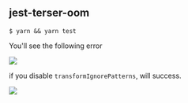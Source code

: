 ## jest-terser-oom


```
$ yarn && yarn test
```

You'll see the following error

![](https://gw.alipayobjects.com/zos/antfincdn/zQuYAlNo6C/cfa9e489-7644-446c-9900-65ae91415a6a.png)


if you disable `transformIgnorePatterns`, will success.

![](https://gw.alipayobjects.com/zos/antfincdn/%26ykivalxwH/8ea2289b-16e4-4f82-993e-f8da3ae6ee7c.png)
